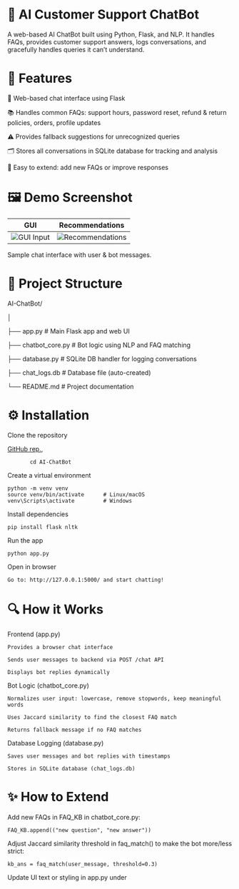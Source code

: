 # 🤖 AI Customer Support ChatBot



A web-based AI ChatBot built using Python, Flask, and NLP. It handles FAQs, provides customer support answers, logs conversations, and gracefully handles queries it can’t understand.

# 🌟 Features

💬 Web-based chat interface using Flask

📚 Handles common FAQs: support hours, password reset, refund & return policies, orders, profile updates

⚠️ Provides fallback suggestions for unrecognized queries

🗂 Stores all conversations in SQLite database for tracking and analysis

🔧 Easy to extend: add new FAQs or improve responses

# 🖼 Demo Screenshot

|     GUI    | Recommendations  |
|------------|------------------|
| ![GUI Input](gui.png) | ![Recommendations](recommendations.png) |


Sample chat interface with user & bot messages.

# 📂 Project Structure
AI-ChatBot/

│

├── app.py             # Main Flask app and web UI

├── chatbot_core.py    # Bot logic using NLP and FAQ matching

├── database.py        # SQLite DB handler for logging conversations

├── chat_logs.db       # Database file (auto-created)

└── README.md          # Project documentation

# ⚙️ Installation

Clone the repository

[GitHub rep.](https://github.com/Prabhakarrayal), 

           cd AI-ChatBot


Create a virtual environment

    python -m venv venv
    source venv/bin/activate      # Linux/macOS
    venv\Scripts\activate         # Windows


Install dependencies

    pip install flask nltk


Run the app

    python app.py


Open in browser

    Go to: http://127.0.0.1:5000/ and start chatting!

# 🔍 How it Works

Frontend (app.py)

    Provides a browser chat interface

    Sends user messages to backend via POST /chat API

    Displays bot replies dynamically

Bot Logic (chatbot_core.py)

    Normalizes user input: lowercase, remove stopwords, keep meaningful words

    Uses Jaccard similarity to find the closest FAQ match

    Returns fallback message if no FAQ matches

Database Logging (database.py)

    Saves user messages and bot replies with timestamps

    Stores in SQLite database (chat_logs.db)

# ✨ How to Extend

Add new FAQs in FAQ_KB in chatbot_core.py:

    FAQ_KB.append(("new question", "new answer"))


Adjust Jaccard similarity threshold in faq_match() to make the bot more/less strict:

    kb_ans = faq_match(user_message, threshold=0.3)


Update UI text or styling in app.py under <style> or <script>

# 🛠 Technologies Used

Python 3.x

Flask (Web framework)

NLTK (Natural Language Processing)

SQLite (Lightweight database)

HTML/CSS/JS (Frontend chat interface)

# 🚀 Future Improvements

Add ML-based intent recognition for better understanding

Integrate external APIs for real-time data & queries

Deploy on cloud platforms like Heroku, AWS, or Render

Add user authentication and personalized chat history

# 📄 License

MIT License – feel free to use, modify, and share!

## ✍️ Author
**Prabhakar Rayal**  
B.Tech CSE | Graphic Era Hill University  
📍 Rishikesh, Uttarakhand, India  
[GitHub Profile](https://github.com/Prabhakarrayal), 
[LinkedIn Profile](https://in.linkedin.com/in/prabhakar-rayal-6639682)

